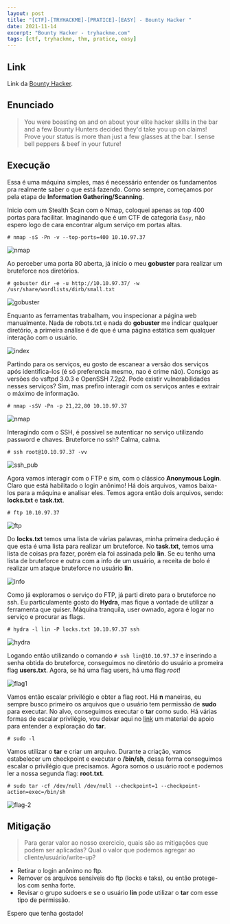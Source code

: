 ```yaml
---
layout: post
title: "[CTF]-[TRYHACKME]-[PRATICE]-[EASY] - Bounty Hacker "
date: 2021-11-14
excerpt: "Bounty Hacker - tryhackme.com"
tags: [ctf, tryhackme, thm, pratice, easy]
---
```


## Link

Link da [Bounty Hacker](https://tryhackme.com/room/cowboyhacker).

## Enunciado

>You were boasting on and on about your elite hacker skills in the bar and a few Bounty Hunters decided they'd take you up on claims! 
>Prove your status is more than just a few glasses at the bar. I sense bell peppers & beef in your future!

## Execução

Essa é uma máquina simples, mas é necessário entender os fundamentos pra realmente saber o que está fazendo. Como sempre, começamos por pela etapa de **Information Gathering/Scanning**.

Inicio com um Stealth Scan com o Nmap, coloquei apenas as top 400 portas para facilitar. Imaginando que é um CTF de categoria `Easy`, não espero logo de cara encontrar algum serviço em portas altas.

`# nmap -sS -Pn -v --top-ports=400 10.10.97.37` 

![nmap](/img_posts/ctf/tryhackme/pratice/bountyhacker/nmap_ports.png)

Ao perceber uma porta 80 aberta, já inicio o meu **gobuster** para realizar um bruteforce nos diretórios.

`# gobuster dir -e -u http://10.10.97.37/ -w /usr/share/wordlists/dirb/small.txt`

![gobuster](/img_posts/ctf/tryhackme/pratice/bountyhacker/gobuster.png)

Enquanto as ferramentas trabalham, vou inspecionar a página web manualmente. Nada de robots.txt e nada do **gobuster** me indicar qualquer diretório, a primeira análise é de que é uma página estática sem qualquer interação com o usuário.

![index](/img_posts/ctf/tryhackme/pratice/bountyhacker/index.png)

Partindo para os serviços, eu gosto de escanear a versão dos serviços após identifica-los (é só preferencia mesmo, nao é crime não). Consigo as versões do vsftpd 3.0.3 e OpenSSH 7.2p2. Pode existir vulnerabilidades nesses serviços? Sim, mas prefiro interagir com os serviços antes e extrair o máximo de informação. 

`# nmap -sSV -Pn -p 21,22,80 10.10.97.37`

![nmap](/img_posts/ctf/tryhackme/pratice/bountyhacker/nmap_version.png)

Interagindo com o SSH, é possivel se autenticar no serviço utilizando password e chaves. Bruteforce no ssh? Calma, calma.

`# ssh root@10.10.97.37 -vv`

![ssh_pub](/img_posts/ctf/tryhackme/pratice/bountyhacker/ssh_pub.png)

Agora vamos interagir com o FTP e sim, com o clássico **Anonymous Login**. Claro que está habilitado o login anônimo! Há dois arquivos, vamos baixa-los para a máquina e analisar eles. Temos agora então dois arquivos, sendo: **locks.txt** e **task.txt**.

`# ftp 10.10.97.37 `

![ftp](/img_posts/ctf/tryhackme/pratice/bountyhacker/ftp.png)

Do **locks.txt** temos uma lista de várias palavras, minha primeira dedução é que esta é uma lista para realizar um bruteforce. No **task.txt**, temos uma lista de coisas pra fazer, porém ela foi assinada pelo **lin**. Se eu tenho uma lista de bruteforce e outra com a info de um usuário, a receita de bolo é realizar um ataque bruteforce no usuário **lin**.

![info](/img_posts/ctf/tryhackme/pratice/bountyhacker/info.png)

Como já exploramos o serviço do FTP, já parti direto para o bruteforce no ssh. Eu particulamente gosto do **Hydra**, mas fique a vontade de utilizar a ferramenta que quiser. Máquina tranquila, user ownado, agora é logar no serviço e procurar as flags.

`# hydra -l lin -P locks.txt 10.10.97.37 ssh `

![hydra](/img_posts/ctf/tryhackme/pratice/bountyhacker/hydra.png)

Logando então utilizando o comando `# ssh lin@10.10.97.37` e inserindo a senha obtida do bruteforce, conseguimos no diretório do usuário a promeira flag **users.txt**. Agora, se há uma flag users, há uma flag *root*!

![flag1](/img_posts/ctf/tryhackme/pratice/bountyhacker/flag_1.png)

Vamos então escalar privilégio e obter a flag root. Há **n** maneiras, eu sempre busco primeiro os arquivos que o usuário tem permissão de **sudo** para executar. No alvo, conseguimos executar o **tar** como sudo. Há várias formas de escalar privilégio, vou deixar aqui no [link](https://gtfobins.github.io/gtfobins/tar/) um material de apoio para entender a exploração do **tar**. 

`# sudo -l`

Vamos utilizar o **tar** e criar um arquivo. Durante a criação, vamos estabelecer um checkpoint e executar o **/bin/sh**, dessa forma conseguimos escalar o privilégio que precisamos. Agora somos o usuário root e podemos ler a nossa segunda flag: **root.txt**.

`# sudo tar -cf /dev/null /dev/null --checkpoint=1 --checkpoint-action=exec=/bin/sh`

![flag-2](/img_posts/ctf/tryhackme/pratice/bountyhacker/flag_2.png)

## Mitigação

>Para gerar valor ao nosso exercicio, quais são as mitigações que podem ser aplicadas? Qual o valor que podemos agregar ao cliente/usuário/write-up?

* Retirar o login anônimo no ftp.
* Remover os arquivos sensiveis do ftp (locks e taks), ou então protege-los com senha forte.
* Revisar o grupo sudoers e se o usuário **lin** pode utilizar o **tar** com esse tipo de permissão.
  
Espero que tenha gostado!



